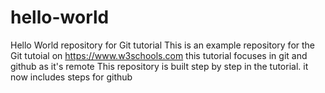 # hello-world
Hello World repository for Git tutorial
This is an example repository for the Git tutoial on https://www.w3schools.com
this tutorial focuses in git and github as it's remote
This repository is built step by step in the tutorial.
it now includes steps for github
